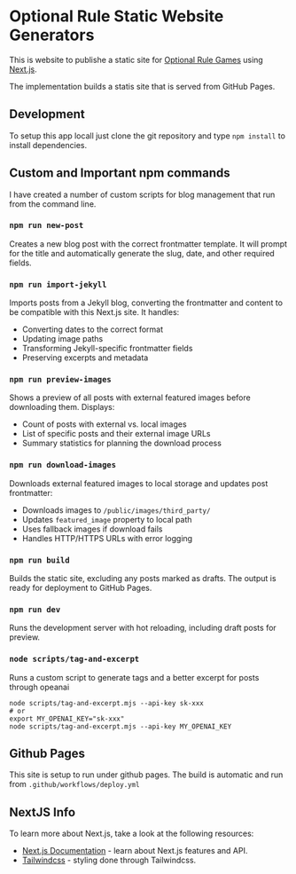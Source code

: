 # Optional Rule Static Website Generators

This is website to publishe a static site for [Optional Rule Games](https://www.optionalrule.com) using [Next.js](https://nextjs.org).

The implementation builds a statis site that is served from GitHub Pages.

## Development

To setup this app locall just clone the git repository and type `npm install` to install dependencies.  

## Custom and Important npm commands

I have created a number of custom scripts for blog management that run from the command line.  

### `npm run new-post`

Creates a new blog post with the correct frontmatter template. It will prompt for the title and automatically generate the slug, date, and other required fields.

### `npm run import-jekyll`

Imports posts from a Jekyll blog, converting the frontmatter and content to be compatible with this Next.js site. It handles:

- Converting dates to the correct format
- Updating image paths
- Transforming Jekyll-specific frontmatter fields
- Preserving excerpts and metadata

### `npm run preview-images`

Shows a preview of all posts with external featured images before downloading them. Displays:

- Count of posts with external vs. local images
- List of specific posts and their external image URLs
- Summary statistics for planning the download process

### `npm run download-images`

Downloads external featured images to local storage and updates post frontmatter:

- Downloads images to `/public/images/third_party/`
- Updates `featured_image` property to local path
- Uses fallback images if download fails
- Handles HTTP/HTTPS URLs with error logging

### `npm run build`

Builds the static site, excluding any posts marked as drafts. The output is ready for deployment to GitHub Pages.

### `npm run dev`

Runs the development server with hot reloading, including draft posts for preview.

### `node scripts/tag-and-excerpt`

Runs a custom script to generate tags and a better excerpt for posts through opeanai

```
node scripts/tag-and-excerpt.mjs --api-key sk-xxx
# or
export MY_OPENAI_KEY="sk-xxx"
node scripts/tag-and-excerpt.mjs --api-key MY_OPENAI_KEY
```

## Github Pages

This site is setup to run under github pages.  The build is automatic and run from `.github/workflows/deploy.yml`

## NextJS Info

To learn more about Next.js, take a look at the following resources:

- [Next.js Documentation](https://nextjs.org/docs) - learn about Next.js features and API.
- [Tailwindcss](https://tailwindcss.com/) - styling done through Tailwindcss.

